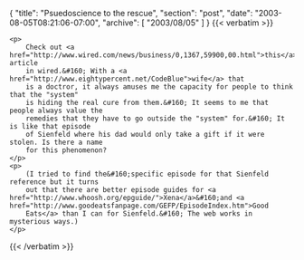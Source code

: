 {
  "title": "Psuedoscience to the rescue",
  "section": "post",
  "date": "2003-08-05T08:21:06-07:00",
  "archive": [
    "2003/08/05"
  ]
}
{{< verbatim >}}

    <p>
        Check out <a href="http://www.wired.com/news/business/0,1367,59900,00.html">this</a> article
        in wired.&#160; With a <a href="http://www.eightypercent.net/CodeBlue">wife</a> that
        is a doctror, it always amuses me the capacity for people to think that the "system"
        is hiding the real cure from them.&#160; It seems to me that people always value the
        remedies that they have to go outside the "system" for.&#160; It is like that episode
        of Sienfeld where his dad would only take a gift if it were stolen. Is there a name
        for this phenomenon? 
    </p>
    <p>
        (I tried to find the&#160;specific episode for that Sienfeld reference but it turns
        out that there are better episode guides for <a href="http://www.whoosh.org/epguide/">Xena</a>&#160;and <a href="http://www.goodeatsfanpage.com/GEFP/EpisodeIndex.htm">Good
        Eats</a> than I can for Sienfeld.&#160; The web works in mysterious ways.) 
    </p>

{{< /verbatim >}}
